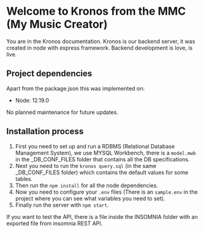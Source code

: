 # Welcome to Kronos from the MMC (My Music Creator)

You are in the Kronos documentation. Kronos is our backend server, it was created in node with express framework. Backend development is love, is live.

## Project dependencies 
Apart from the package.json this was implemented on:
  * Node: 12.19.0

No planned maintenance for future updates.

## Installation process

1. First you need to set up and run a RDBMS (Relational Database Management System), we use MYSQL Workbench, there is a `model.mwb` in the _DB_CONF_FILES folder that contains all the DB specifications.
2. Next you need to run the `kronos query.sql` (in the same _DB_CONF_FILES folder) which contains the default values for some tables.
3. Then run the `npm install` for all the node dependencies.
4. Now you need to configure your `.env` files (There is an `sample.env` in the project where you can see what variables you need to set).
5. Finally run the server with `npm start`.

If you want to test the API, there is a file inside the INSOMNIA folder with an exported file from insomnia REST API.
